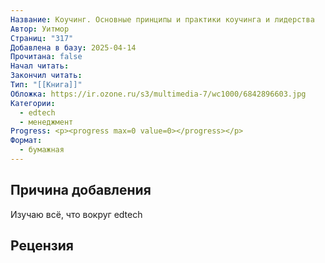 ```yaml
---
Название: Коучинг. Основные принципы и практики коучинга и лидерства
Автор: Уитмор
Страниц: "317"
Добавлена в базу: 2025-04-14
Прочитана: false
Начал читать: 
Закончил читать: 
Тип: "[[Книга]]"
Обложка: https://ir.ozone.ru/s3/multimedia-7/wc1000/6842896603.jpg
Категории:
  - edtech
  - менеджмент
Progress: <p><progress max=0 value=0></progress></p>
Формат:
  - бумажная
---
```

## Причина добавления

Изучаю всё, что вокруг edtech

## Рецензия
